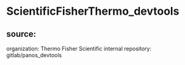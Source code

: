 # ScientificFisherThermo_devtools

## source:

organization: Thermo Fisher Scientific
internal repository: gitlab/panos_devtools

